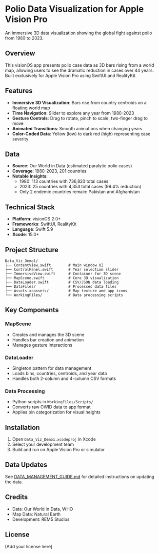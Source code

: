 # Polio Data Visualization for Apple Vision Pro

An immersive 3D data visualization showing the global fight against polio from 1980 to 2023.

## Overview

This visionOS app presents polio case data as 3D bars rising from a world map, allowing users to see the dramatic reduction in cases over 44 years. Built exclusively for Apple Vision Pro using SwiftUI and RealityKit.

## Features

- **Immersive 3D Visualization**: Bars rise from country centroids on a floating world map
- **Time Navigation**: Slider to explore any year from 1980-2023
- **Gesture Controls**: Drag to rotate, pinch to scale, two-finger drag to move
- **Animated Transitions**: Smooth animations when changing years
- **Color-Coded Data**: Yellow (low) to dark red (high) representing case severity

## Data

- **Source**: Our World in Data (estimated paralytic polio cases)
- **Coverage**: 1980-2023, 201 countries
- **Notable Insights**:
  - 1980: 113 countries with 736,820 total cases
  - 2023: 25 countries with 4,353 total cases (99.4% reduction)
  - Only 2 endemic countries remain: Pakistan and Afghanistan

## Technical Stack

- **Platform**: visionOS 2.0+
- **Frameworks**: SwiftUI, RealityKit
- **Language**: Swift 5.9
- **Xcode**: 15.0+

## Project Structure

```
Data_Viz_Demo1/
├── ContentView.swift        # Main window UI
├── ControlPanel.swift       # Year selection slider
├── ImmersiveView.swift      # Container for 3D scene
├── MapScene.swift           # Core 3D visualization
├── DataLoader.swift         # CSV/JSON data loading
├── DataFiles/               # Processed data files
├── Assets.xcassets/         # Map texture and app icons
└── WorkingFiles/            # Data processing scripts
```

## Key Components

### MapScene
- Creates and manages the 3D scene
- Handles bar creation and animation
- Manages gesture interactions

### DataLoader
- Singleton pattern for data management
- Loads bins, countries, centroids, and year data
- Handles both 2-column and 4-column CSV formats

### Data Processing
- Python scripts in `WorkingFiles/Scripts/`
- Converts raw OWID data to app format
- Applies bin categorization for visual heights

## Installation

1. Open `Data_Viz_Demo1.xcodeproj` in Xcode
2. Select your development team
3. Build and run on Apple Vision Pro or simulator

## Data Updates

See [DATA_MANAGEMENT_GUIDE.md](../DATA_MANAGEMENT_GUIDE.md) for detailed instructions on updating the data.

## Credits

- Data: Our World in Data, WHO
- Map Data: Natural Earth
- Development: REM5 Studios

## License

[Add your license here]